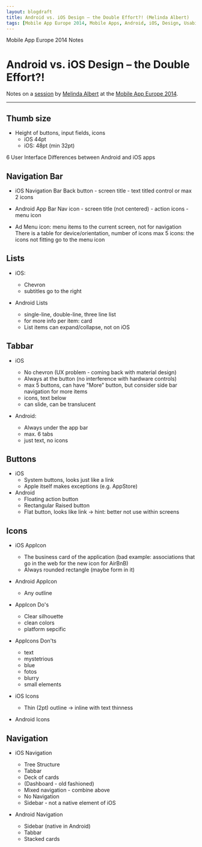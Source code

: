 ```yaml
---
layout: blogdraft
title: Android vs. iOS Design – the Double Effort?! (Melinda Albert)
tags: [Mobile App Europe 2014, Mobile Apps, Android, iOS, Design, Usability]
---
```


Mobile App Europe 2014 Notes

Android vs. iOS Design – the Double Effort?!
===
Notes on a [session](http://mobileappeurope.com/talks/android-vs-ios-design-double-effort/ "Android vs. iOS Design – the Double Effort?!")
by [Melinda Albert](www.melinde-albert.de "Melinda Albert")
at the [Mobile App Europe 2014](http://mobileappeurope.com/).

---

## Thumb size
* Height of buttons, input fields, icons
	* iOS 44pt
	* iOS: 48pt (min 32pt)

6 User Interface Differences between Android and iOS apps

## Navigation Bar
* iOS Navigation Bar
	Back button - screen title - text titled control or max 2 icons
* Android App Bar
	Nav icon - screen title (not centered) - action icons - menu icon

* Ad Menu icon:
menu items to the current screen, not for navigation
There is a table for device/orientation, number of icons
max 5 icons: the icons not fitting go to the menu icon 

## Lists
* iOS:
	* Chevron
	* subtitles go to the right

* Android Lists
	* single-line, double-line, three line list
	* for more info per item: card
	* List items can expand/collapse, not on iOS

## Tabbar
* iOS
	* No chevron (UX problem - coming back with material design)
	* Always at the button (no interference with hardware controls)
	* max 5 buttons, can have "More" button, but consider side bar navigation for more items
	* icons, text below
	* can slide, can be translucent

* Android:
	* Always under the app bar
	* max. 6 tabs
	* just text, no icons

## Buttons
* iOS
	* System buttons, looks just like a link
	* Apple itself makes exceptions (e.g. AppStore)
* Android
	* Floating action button
	* Rectangular Raised button
	* Flat button, looks like link -> hint: better not use within screens

## Icons
* iOS AppIcon
	* The business card of the application (bad example: associations that go in the web for the new icon for AirBnB)
	* Always rounded rectangle (maybe form in it)

* Android AppIcon
	* Any outline

* AppIcon Do's
	* Clear silhouette
	* clean colors
	* platform sepcific

* AppIcons Don'ts
	* text
	* mystetrious
	* blue
	* fotos
	* blurry
	* small elements

* iOS Icons
	* Thin (2pt) outline -> inline with text thinness 
* Android Icons

## Navigation
* iOS Navigation
	* Tree Structure
	* Tabbar
	* Deck of cards
	* (Dashboard - old fashioned)
	* Mixed navigation - combine above
	* No Navigation
	* Sidebar - not a native element of iOS

* Android Navigation
	* Sidebar (native in Android)
	* Tabbar
	* Stacked cards